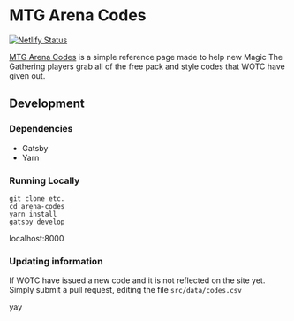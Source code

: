 # MTG Arena Codes

[![Netlify Status](https://api.netlify.com/api/v1/badges/05a36db5-0fb8-497d-93ae-e8f1cd920338/deploy-status)](https://app.netlify.com/sites/arena-codes/deploys)

[MTG Arena Codes](https://mtgarena.codes/) is a simple reference page made to help new Magic The Gathering players grab all of the free pack and style codes that WOTC have given out.

## Development

### Dependencies

- Gatsby
- Yarn

### Running Locally

```
git clone etc.
cd arena-codes
yarn install
gatsby develop
```

localhost:8000

### Updating information

If WOTC have issued a new code and it is not reflected on the site yet. Simply submit a pull request, editing the file `src/data/codes.csv`

yay
